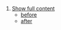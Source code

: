 1. [Show full content](https://www.iteye.com/)
   * [before](/img/1/before.png)
   * [after](/img/1/after.png)
